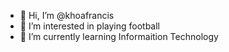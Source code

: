 - 👋 Hi, I’m @khoafrancis
- 👀 I’m interested in playing football
- 🌱 I’m currently learning Informaition Technology
